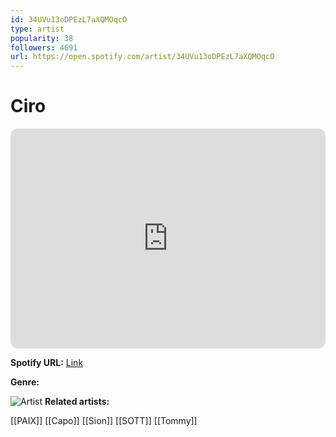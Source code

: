 ```yaml
---
id: 34UVu13oDPEzL7aXQMOqcO
type: artist
popularity: 38
followers: 4691
url: https://open.spotify.com/artist/34UVu13oDPEzL7aXQMOqcO
---
```

# Ciro

<iframe style="border-radius:12px" src="https://open.spotify.com/embed/artist/34UVu13oDPEzL7aXQMOqcO" width="100%" height="352" frameBorder="0" allowfullscreen="" allow="autoplay; clipboard-write; encrypted-media; fullscreen; picture-in-picture" loading="lazy"></iframe>

**Spotify URL:** [Link](https://open.spotify.com/artist/34UVu13oDPEzL7aXQMOqcO)

**Genre:** 

![Artist](https://i.scdn.co/image/ab6761610000e5eba75cc32ef3bf68f08a7bc551)
**Related artists:**

[[PAIX]]
[[Capo]]
[[Sion]]
[[SOTT]]
[[Tommy]]
